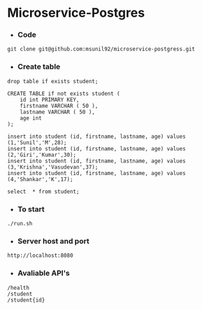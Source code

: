 # Microservice-Postgres

- ### Code
```
git clone git@github.com:msunil92/microservice-postgress.git
```

- ### Create table
```
drop table if exists student;

CREATE TABLE if not exists student (
	id int PRIMARY KEY,
	firstname VARCHAR ( 50 ),
	lastname VARCHAR ( 50 ),
	age int
);

insert into student (id, firstname, lastname, age) values (1,'Sunil','M',28);
insert into student (id, firstname, lastname, age) values (2,'Giri','Kumar',30);
insert into student (id, firstname, lastname, age) values (3,'Krishna','Vasudevan',37);
insert into student (id, firstname, lastname, age) values (4,'Shankar','K',17);

select  * from student;
```

- ### To start
```
./run.sh
```

- ### Server host and port
```
http://localhost:8080
```

- ### Avaliable API's
```
/health
/student
/student{id}
```
